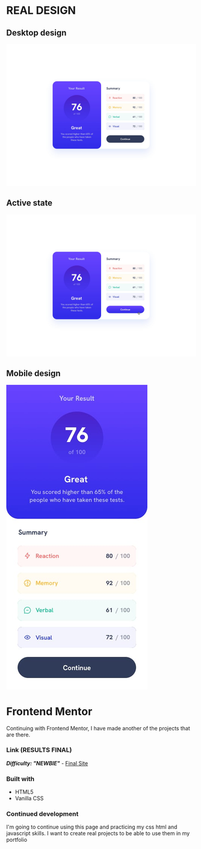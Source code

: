 # REAL DESIGN
## Desktop design
![DesktopVersion](/design/desktop-design.jpg)
## Active state
![Descripción de la imagen](/design/active-states.jpg)
## Mobile design
![Descripción de la imagen](/design/mobile-design.jpg)

# Frontend Mentor
Continuing with Frontend Mentor, I have made another of the projects that are there.

### Link (RESULTS FINAL)
***Difficulty: "NEWBIE"*** - [Final Site](https://qr-site-frontendmentor.netlify.app/)

### Built with

- HTML5
- Vanilla CSS

### Continued development

I'm going to continue using this page and practicing my css html and javascript skills. I want to create real projects to be able to use them in my portfolio

